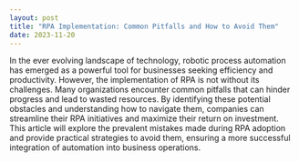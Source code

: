 ```yaml
---
layout: post
title: "RPA Implementation: Common Pitfalls and How to Avoid Them"
date: 2023-11-20
---
```


In the ever evolving landscape of technology, robotic process automation has emerged as a powerful tool for businesses seeking efficiency and productivity. However, the implementation of RPA is not without its challenges. Many organizations encounter common pitfalls that can hinder progress and lead to wasted resources. By identifying these potential obstacles and understanding how to navigate them, companies can streamline their RPA initiatives and maximize their return on investment. This article will explore the prevalent mistakes made during RPA adoption and provide practical strategies to avoid them, ensuring a more successful integration of automation into business operations.
